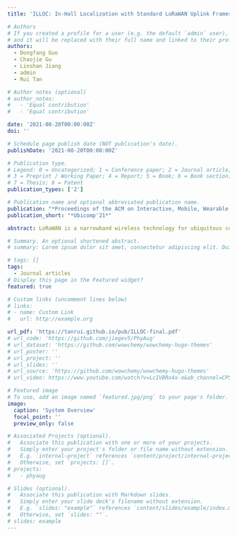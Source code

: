 ```yaml
---
title: 'ILLOC: In-Hall Localization with Standard LoRaWAN Uplink Frames'

# Authors
# If you created a profile for a user (e.g. the default `admin` user), write the username (folder name) here
# and it will be replaced with their full name and linked to their profile.
authors:
  - Dongfang Guo
  - Chaojie Gu
  - Linshan Jiang 
  - admin
  - Rui Tan

# Author notes (optional)
# author_notes:
#   - 'Equal contribution'
#   - 'Equal contribution'

date: '2021-08-20T00:00:00Z'
doi: ''

# Schedule page publish date (NOT publication's date).
publishDate: '2021-08-20T00:00:00Z'

# Publication type.
# Legend: 0 = Uncategorized; 1 = Conference paper; 2 = Journal article;
# 3 = Preprint / Working Paper; 4 = Report; 5 = Book; 6 = Book section;
# 7 = Thesis; 8 = Patent
publication_types: ['2']

# Publication name and optional abbreviated publication name.
publication: "*Proceedings of the ACM on Interactive, Mobile, Wearable and Ubiquitous Technologies*"
publication_short: "*Ubicomp'21*"

abstract: LoRaWAN is a narrowband wireless technology for ubiquitous connectivity. For various applications, it is desirable to localize LoRaWAN devices based on their uplink frames that convey application data. This localization service operates in an unobtrusive manner, in that it requires no special software instrumentation to the LoRaWAN devices. This paper investigates the feasibility of unobtrusive localization for LoRaWAN devices in hall-size indoor spaces like warehouses, airport terminals, sports centers, museum halls, etc. We study the TDoA-based approach, which needs to address two challenges of poor timing performance of LoRaWAN narrowband signal and nanosecond-level clock synchronization among anchors. We propose the ILLOC system featuring two LoRaWAN-specific techniques (1) the cross-correlation among the differential phase sequences received by two anchors to estimate TDoA and (2) the just-in-time synchronization enabled by a specially deployed LoRaWAN end device providing time reference upon detecting a target device’s transmission. In a long tunnel corridor, a 70 × 32 m2 sports hall, and a 110 × 70 m2 indoor plaza with extensive non-line-of-sight propagation paths, ILLOC achieves median localization errors of 6 m (with 2 anchors), 8.36 m (with 6 anchors), and 15.16 m (with 6 anchors and frame fusion), respectively. The achieved accuracy makes ILLOC useful for applications including zone-level asset tracking, misplacement detection airport trolley management, and cybersecurity enforcement like detecting impersonation attacks launched by remote radios.

# Summary. An optional shortened abstract.
# summary: Lorem ipsum dolor sit amet, consectetur adipiscing elit. Duis posuere tellus ac convallis placerat. Proin tincidunt magna sed ex sollicitudin condimentum.

# tags: []
tags:
  - Journal articles
# Display this page in the Featured widget?
featured: true

# Custom links (uncomment lines below)
# links:
# - name: Custom Link
#   url: http://example.org

url_pdf: 'https://tanrui.github.io/pub/ILLOC-final.pdf'
# url_code: 'https://github.com/jiegev5/PhyAug'
# url_dataset: 'https://github.com/wowchemy/wowchemy-hugo-themes'
# url_poster: ''
# url_project: ''
# url_slides: ''
# url_source: 'https://github.com/wowchemy/wowchemy-hugo-themes'
# url_video: https://www.youtube.com/watch?v=LcIVBRx4x-o&ab_channel=CPS-IoTWeek-IPSN

# Featured image
# To use, add an image named `featured.jpg/png` to your page's folder.
image:
  caption: 'System Overview'
  focal_point: ''
  preview_only: false

# Associated Projects (optional).
#   Associate this publication with one or more of your projects.
#   Simply enter your project's folder or file name without extension.
#   E.g. `internal-project` references `content/project/internal-project/index.md`.
#   Otherwise, set `projects: []`.
# projects:
#   - phyaug

# Slides (optional).
#   Associate this publication with Markdown slides.
#   Simply enter your slide deck's filename without extension.
#   E.g. `slides: "example"` references `content/slides/example/index.md`.
#   Otherwise, set `slides: ""`.
# slides: example
---
```

<!-- 
{{% callout note %}}
Click the _Cite_ button above to demo the feature to enable visitors to import publication metadata into their reference management software.
{{% /callout %}}

{{% callout note %}}
Create your slides in Markdown - click the _Slides_ button to check out the example.
{{% /callout %}}

Supplementary notes can be added here, including [code, math, and images](https://wowchemy.com/docs/writing-markdown-latex/). -->
